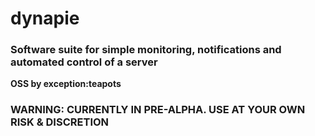 # dynapie 
### Software suite for simple monitoring, notifications and automated control of a server
**OSS by exception:teapots**

### WARNING: CURRENTLY IN PRE-ALPHA. USE AT YOUR OWN RISK & DISCRETION